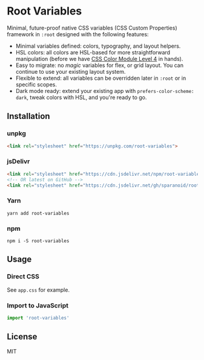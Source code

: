 # Root Variables

Minimal, future-proof native CSS variables (CSS Custom Properties) framework in `:root` designed with the following features:

- Minimal variables defined: colors, typography, and layout helpers.
- HSL colors: all colors are HSL-based for more straightforward manipulation (before we have [CSS Color Module Level 4](https://drafts.csswg.org/css-color/) in hands).
- Easy to migrate: no *magic* variables for flex, or grid layout. You can continue to use your existing layout system.
- Flexible to extend: all variables can be overridden later in `:root` or in specific scopes.
- Dark mode ready: extend your existing app with `prefers-color-scheme: dark`, tweak colors with HSL, and you're ready to go.

## Installation

### unpkg

```html
<link rel="stylesheet" href="https://unpkg.com/root-variables">
```

### jsDelivr

```html
<link rel="stylesheet" href="https://cdn.jsdelivr.net/npm/root-variables/root-variables.css">
<!-- OR latest on GitHub -->
<link rel="stylesheet" href="https://cdn.jsdelivr.net/gh/sparanoid/root-variables/root-variables.css">
```

### Yarn

```shell
yarn add root-variables
```

### npm

```shell
npm i -S root-variables
```

## Usage

### Direct CSS

See `app.css` for example.

### Import to JavaScript

```js
import 'root-variables'
```

## License

MIT
